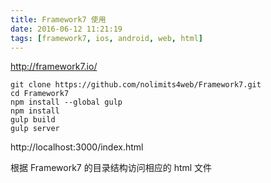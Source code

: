 ```yaml
---
title: Framework7 使用
date: 2016-06-12 11:21:19
tags: [framework7, ios, android, web, html]
---
```


<http://framework7.io/>

<!--more-->

```
git clone https://github.com/nolimits4web/Framework7.git
cd Framework7
npm install --global gulp
npm install
gulp build
gulp server

```

http://localhost:3000/index.html

根据 Framework7 的目录结构访问相应的 html 文件